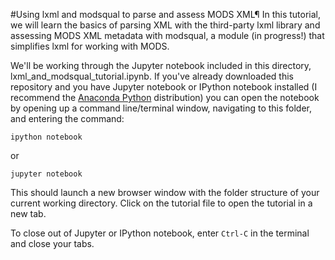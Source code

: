 #Using lxml and modsqual to parse and assess MODS XML¶
In this tutorial, we will learn the basics of parsing XML with the third-party lxml library and assessing MODS XML metadata with modsqual, a module (in progress!) that simplifies lxml for working with MODS.

We'll be working through the Jupyter notebook included in this directory, lxml_and_modsqual_tutorial.ipynb. If you've already downloaded this repository and you have Jupyter notebook or IPython notebook installed (I recommend the [Anaconda Python](https://www.continuum.io/why-anaconda) distribution) you can open the notebook by opening up a command line/terminal window, navigating to this folder, and entering the command:
```
ipython notebook
```
or
```
jupyter notebook
```
This should launch a new browser window with the folder structure of your current working directory. Click on the tutorial file to open the tutorial in a new tab.

To close out of Jupyter or IPython notebook, enter `Ctrl-C` in the terminal and close your tabs.
